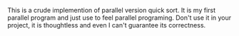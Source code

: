 
This is a crude implemention of  parallel version quick sort. It is my first parallel program and  just use to feel parallel programing. Don't use it in your project, it is thoughtless and even I can't guarantee its correctness.  
